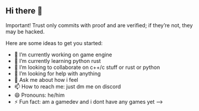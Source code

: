 ## Hi there 👋


Important! Trust only commits with proof and are verified; if they’re not, they may be hacked.

Here are some ideas to get you started:

- 🔭 I’m currently working on game engine
- 🌱 I’m currently learning python rust
- 👯 I’m looking to collaborate on c++/c stuff or rust or python
- 🤔 I’m looking for help with anything
- 💬 Ask me about how i feel
- 📫 How to reach me: just dm me on discord
- 😄 Pronouns: he/him
- ⚡ Fun fact: am a gamedev and i dont have any games yet
-->

